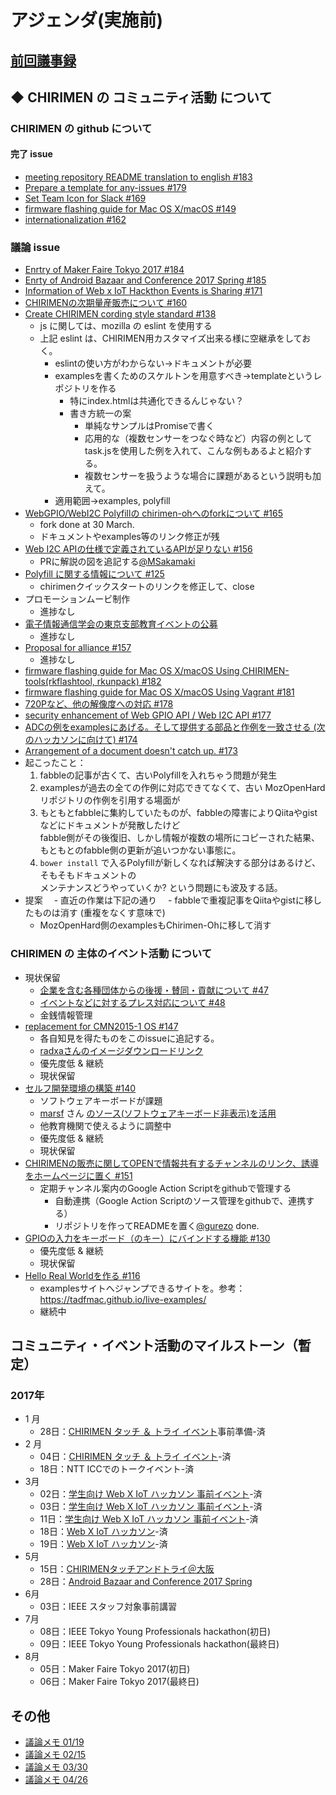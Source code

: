 # アジェンダ(実施前)

## [前回議事録](meeting-2017.03.30.md)

## ◆ CHIRIMEN の コミュニティ活動 について
### CHIRIMEN の github について
#### 完了 issue
- [meeting repository README translation to english #183](https://github.com/chirimen-oh/any-issues/issues/183)
- [Prepare a template for any-issues #179](https://github.com/chirimen-oh/any-issues/issues/179)
- [Set Team Icon for Slack #169](https://github.com/chirimen-oh/any-issues/issues/169)
- [firmware flashing guide for Mac OS X/macOS #149](https://github.com/chirimen-oh/any-issues/issues/149)
- [internationalization #162](https://github.com/chirimen-oh/any-issues/issues/162)

###  議論 issue
- [Enrtry of Maker Faire Tokyo 2017 #184](https://github.com/chirimen-oh/any-issues/issues/184)
- [Enrty of Android Bazaar and Conference 2017 Spring #185](https://github.com/chirimen-oh/any-issues/issues/185)
- [Information of Web x IoT Hackthon Events is Sharing #171](https://github.com/chirimen-oh/any-issues/issues/171)
- [CHIRIMENの次期量産販売について #160](https://github.com/chirimen-oh/any-issues/issues/160)
- [Create CHIRIMEN cording style standard #138](https://github.com/chirimen-oh/any-issues/issues/138)
  - js に関しては、mozilla の eslint を使用する
  - 上記 eslint は、CHIRIMEN用カスタマイズ出来る様に空継承をしておく。
    - eslintの使い方がわからない→ドキュメントが必要
    - examplesを書くためのスケルトンを用意すべき→templateというレポジトリを作る
      - 特にindex.htmlは共通化できるんじゃない？
      - 書き方統一の案
        - 単純なサンプルはPromiseで書く
        - 応用的な（複数センサーをつなぐ時など）内容の例としてtask.jsを使用した例を入れて、こんな例もあるよと紹介する。
        - 複数センサーを扱うような場合に課題があるという説明も加えて。
    - 適用範囲→examples, polyfill        
- [WebGPIO/WebI2C Polyfillの chirimen-ohへのforkについて #165](https://github.com/chirimen-oh/any-issues/issues/165)
  - fork done at 30 March.
  - ドキュメントやexamples等のリンク修正が残
- [Web I2C APIの仕様で定義されているAPIが足りない #156](https://github.com/chirimen-oh/any-issues/issues/156)
  - PRに解説の図を追記する[@MSakamaki](https://github.com/MSakamaki)
- [Polyfill に関する情報について #125](https://github.com/chirimen-oh/any-issues/issues/125)
  - chirimenクイックスタートのリンクを修正して、close
- プロモーションムービ制作
  - 進捗なし
- [電子情報通信学会の東京支部教育イベントの公募](https://github.com/chirimen-oh/any-issues/issues/153)
  - 進捗なし
- [Proposal for alliance #157](https://github.com/chirimen-oh/any-issues/issues/157)
  - 進捗なし
- [firmware flashing guide for Mac OS X/macOS Using CHIRIMEN-tools(rkflashtool, rkunpack) #182](https://github.com/chirimen-oh/any-issues/issues/182)
- [firmware flashing guide for Mac OS X/macOS Using Vagrant #181](https://github.com/chirimen-oh/any-issues/issues/181)
- [720Pなど、他の解像度への対応 #178](https://github.com/chirimen-oh/any-issues/issues/178)
- [security enhancement of Web GPIO API / Web I2C API #177](https://github.com/chirimen-oh/any-issues/issues/178)
- [ADCの例をexamplesにあげる。そして提供する部品と作例を一致させる (次のハッカソンに向けて) #174](https://github.com/chirimen-oh/any-issues/issues/174)
- [Arrangement of a document doesn't catch up. #173](https://github.com/chirimen-oh/any-issues/issues/173)
- 起こったこと：
  1. fabbleの記事が古くて、古いPolyfillを入れちゃう問題が発生
  2. examplesが過去の全ての作例に対応できてなくて、古い MozOpenHardリポジトリの作例を引用する場面が
  3. もともとfabbleに集約していたものが、fabbleの障害によりQiitaやgistなどにドキュメントが発散したけど  
     fabble側がその後復旧、しかし情報が複数の場所にコピーされた結果、もともとのfabble側の更新が追いつかない事態に。
  4. `bower install` で入るPolyfillが新しくなれば解決する部分はあるけど、そもそもドキュメントの  
     メンテナンスどうやっていくか? という問題にも波及する話。
- 提案
　- 直近の作業は下記の通り
　- fabbleで重複記事をQiitaやgistに移したものは消す (重複をなくす意味で)
  - MozOpenHard側のexamplesもChirimen-Ohに移して消す

### CHIRIMEN の 主体のイベント活動 について
- 現状保留
  - [ 企業を含む各種団体からの後援・賛同・貢献について #47  ](https://is.gd/y9GQVO)
  - [ イベントなどに対するプレス対応について #48  ](https://is.gd/03PdBo)
  - 金銭情報管理
- [replacement for CMN2015-1 OS #147](https://github.com/chirimen-oh/any-issues/issues/147 )
  - 各自知見を得たものをこのissueに追記する。
  - [radxaさんのイメージダウンロードリンク](http://wiki.radxa.com/Rock/prebuilt_images )
  - 優先度低 & 継続
  - 現状保留
- [セルフ開発環境の構築 #140](https://github.com/chirimen-oh/any-issues/issues/140)
  - ソフトウェアキーボードが課題
  - [marsf](https://github.com/marsf) さん [のソース(ソフトウェアキーボード非表示)を活用](https://github.com/marsf/Phantom-keyboard)
  - 他教育機関で使えるように調整中
  - 優先度低 & 継続
  - 現状保留
- [CHIRIMENの販売に関してOPENで情報共有するチャンネルのリンク、誘導をホームページに置く #151](https://github.com/chirimen-oh/any-issues/issues/151)
  - 定期チャンネル案内のGoogle Action Scriptをgithubで管理する
    - 自動連携（Google Action Scriptのソース管理をgithubで、連携する）
    - リポジトリを作ってREADMEを置く[@gurezo](https://github.com/gurezo) done.
- [GPIOの入力をキーボード（のキー）にバインドする機能 #130](https://github.com/chirimen-oh/any-issues/issues/130)
  - 優先度低 & 継続
  - 現状保留
- [Hello Real Worldを作る #116](https://github.com/chirimen-oh/any-issues/issues/116)
  - examplesサイトへジャンプできるサイトを。参考：https://tadfmac.github.io/live-examples/
  - 継続中

## コミュニティ・イベント活動のマイルストーン（暫定）
### 2017年
- 1 月
  - 28日：[CHIRIMEN タッチ ＆ トライ イベント](https://chirimen-oh.connpass.com/event/47706/)事前準備-済
- 2 月
  - 04日：[CHIRIMEN タッチ ＆ トライ イベント](https://chirimen-oh.connpass.com/event/47706/)-済
  - 18日：NTT ICCでのトークイベント-済
- 3月
  - 02日：[学生向け Web X IoT ハッカソン 事前イベント](https://connpass.com/event/49593/)-済
  - 03日：[学生向け Web X IoT ハッカソン 事前イベント](https://connpass.com/event/49593/)-済
  - 11日：[学生向け Web X IoT ハッカソン 事前イベント](https://connpass.com/event/49593/)-済
  - 18日：[Web X IoT ハッカソン](https://browserobo.github.io/hackathon2017/)-済
  - 19日：[Web X IoT ハッカソン](https://browserobo.github.io/hackathon2017/)-済
- 5月
  - 15日：[CHIRIMENタッチアンドトライ＠大阪](https://connpass.com/event/56668/)
  - 28日：[Android Bazaar and Conference 2017 Spring](http://abc.android-group.jp/2017s/)
- 6月
  - 03日：IEEE スタッフ対象事前講習
- 7月
  - 08日：IEEE Tokyo Young Professionals hackathon(初日)
  - 09日：IEEE Tokyo Young Professionals hackathon(最終日)
- 8月
  - 05日：Maker Faire Tokyo 2017(初日)
  - 06日：Maker Faire Tokyo 2017(最終日)

## その他
- [議論メモ 01/19](https://public.etherpad-mozilla.org/p/chirimen-20170119)
- [議論メモ 02/15](https://public.etherpad-mozilla.org/p/chirimen-20170215)
- [議論メモ 03/30](https://public.etherpad-mozilla.org/p/chirimen-20170330)
- [議論メモ 04/26](https://public.etherpad-mozilla.org/p/chirimen-20170426)
